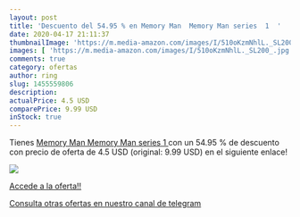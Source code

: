 ```yaml
---
layout: post
title: 'Descuento del 54.95 % en Memory Man  Memory Man series  1  '
date: 2020-04-17 21:11:37
thumbnailImage: 'https://m.media-amazon.com/images/I/510oKzmNhlL._SL200_.jpg'
images: [ 'https://m.media-amazon.com/images/I/510oKzmNhlL._SL200_.jpg' ]
comments: true
category: ofertas
author: ring
slug: 1455559806
description:
actualPrice: 4.5 USD
comparePrice: 9.99 USD
inStock: true
---
```


Tienes [Memory Man  Memory Man series  1  ](https://www.amazon.com/dp/1455559806/?tag=redken08-20) con un 54.95 % de descuento con precio de oferta de 4.5 USD (original: 9.99 USD) en el siguiente enlace!

[![](https://m.media-amazon.com/images/I/510oKzmNhlL._SL200_.jpg)](https://www.amazon.com/dp/1455559806/?tag=redken08-20)

[Accede a la oferta!!](https://www.amazon.com/dp/1455559806/?tag=redken08-20)

[Consulta otras ofertas en nuestro canal de telegram](https://t.me/s/ofertas25)
